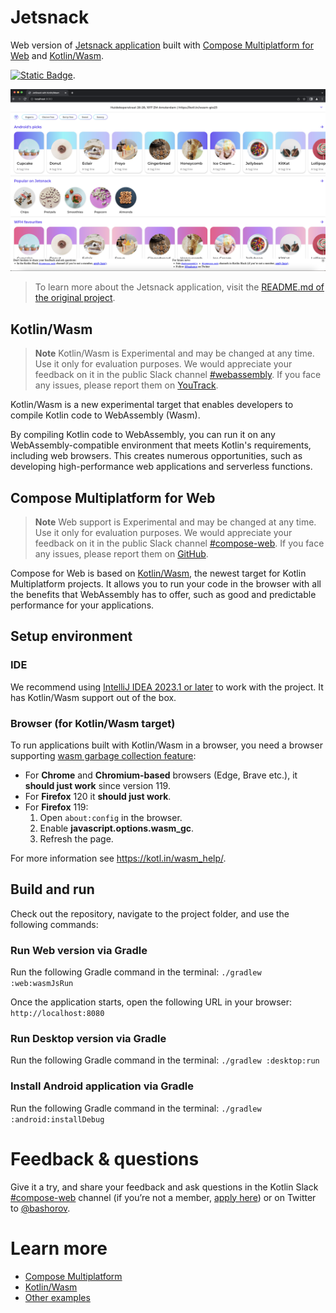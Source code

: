 # Jetsnack

Web version of [Jetsnack application](https://github.com/android/compose-samples/tree/main/Jetsnack) built with [Compose Multiplatform for Web](#compose-multiplatform-for-web) and [Kotlin/Wasm](#kotlinwasm).

[![Static Badge](https://img.shields.io/badge/online%20demo%20%F0%9F%9A%80-6b57ff?style=for-the-badge)](https://zal.im/wasm/jetsnack).

![](screenshots/jetsnack.png)

> To learn more about the Jetsnack application, visit the [README.md of the original project](https://github.com/android/compose-samples/tree/main/Jetsnack).

## Kotlin/Wasm

> **Note**
> Kotlin/Wasm is Experimental and may be changed at any time. Use it only for evaluation purposes.
> We would appreciate your feedback on it in the public Slack channel [#webassembly](https://slack-chats.kotlinlang.org/c/webassembly).
> If you face any issues, please report them on [YouTrack](https://youtrack.jetbrains.com/issue/KT-56492).

Kotlin/Wasm is a new experimental target that enables developers to compile Kotlin code to WebAssembly (Wasm).

By compiling Kotlin code to WebAssembly, you can run it on any WebAssembly-compatible environment that meets Kotlin's requirements, including web browsers.
This creates numerous opportunities, such as developing high-performance web applications and serverless functions.

## Compose Multiplatform for Web

> **Note**
> Web support is Experimental and may be changed at any time. Use it only for evaluation purposes.
> We would appreciate your feedback on it in the public Slack channel [#compose-web](https://slack-chats.kotlinlang.org/c/compose-web).
> If you face any issues, please report them on [GitHub](https://github.com/JetBrains/compose-multiplatform/issues).

Compose for Web is based on [Kotlin/Wasm](https://kotl.in/wasm), the newest target for Kotlin Multiplatform projects.
It allows you to run your code in the browser with all the benefits that WebAssembly has to offer, such as good and predictable performance for your applications.

## Setup environment

### IDE

We recommend using [IntelliJ IDEA 2023.1 or later](https://www.jetbrains.com/idea/) to work with the project.
It has Kotlin/Wasm support out of the box.

### Browser (for Kotlin/Wasm target)

To run applications built with Kotlin/Wasm in a browser, you need a browser supporting [wasm garbage collection feature](https://github.com/WebAssembly/gc):

- For **Chrome** and **Chromium-based** browsers (Edge, Brave etc.), it **should just work** since version 119.
- For **Firefox** 120 it **should just work**.
- For **Firefox** 119:
    1. Open `about:config` in the browser.
    2. Enable **javascript.options.wasm_gc**.
    3. Refresh the page.


For more information see https://kotl.in/wasm_help/.

## Build and run

Check out the repository, navigate to the project folder, and use the following commands:

### Run Web version via Gradle

Run the following Gradle command in the terminal: `./gradlew :web:wasmJsRun`

Once the application starts, open the following URL in your browser: `http://localhost:8080`

### Run Desktop version via Gradle

Run the following Gradle command in the terminal: `./gradlew :desktop:run`

### Install Android application via Gradle

Run the following Gradle command in the terminal: `./gradlew :android:installDebug`

# Feedback & questions

Give it a try, and share your feedback and ask questions in the Kotlin Slack [#compose-web](https://slack-chats.kotlinlang.org/c/compose-web) channel (if you’re not a member, [apply here](https://kotl.in/slack)) or on Twitter to [@bashorov](https://twitter.com/bashorov).

# Learn more

* [Compose Multiplatform](https://github.com/JetBrains/compose-multiplatform/#compose-multiplatform)
* [Kotlin/Wasm](https://kotl.in/wasm/)
* [Other examples](../../../#examples)
